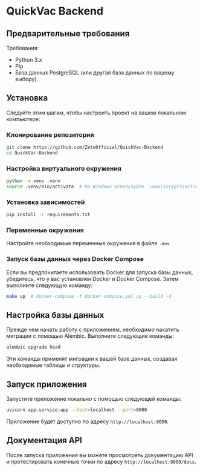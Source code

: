 # QuickVac Backend

## Предварительные требования

Требования:

- Python 3.x
- Pip
- База данных PostgreSQL (или другая база данных по вашему выбору)

## Установка

Следуйте этим шагам, чтобы настроить проект на вашем локальном компьютере:

### Клонирование репозитория

```bash
git clone https://github.com/ZetoOfficial/QuickVac-Backend
cd QuickVac-Backend
```

### Настройка виртуального окружения

```bash
python -m venv .venv
source .venv/bin/activate  # На Windows используйте `venv\Scripts\activate`
```

### Установка зависимостей

```bash
pip install -r requirements.txt
```

### Переменные окружения

Настройте необходимые переменные окружения в файле `.env`

### Запуск базы данных через Docker Compose

Если вы предпочитаете использовать Docker для запуска базы данных, убедитесь, что у вас установлен Docker и Docker Compose. Затем выполните следующую команду:

```bash
make up  # docker-compose -f docker-compose.yml up --build -d
```

## Настройка базы данных

Прежде чем начать работу с приложением, необходимо накатить миграции с помощью Alembic. Выполните следующие команды:

```bash
alembic upgrade head
```

Эти команды применят миграции к вашей базе данных, создавая необходимые таблицы и структуры.

## Запуск приложения

Запустите приложение локально с помощью следующей команды:

```bash
uvicorn app.service:app --host=localhost --port=8000
```

Приложение будет доступно по адресу `http://localhost:8000`.

## Документация API

После запуска приложения вы можете просмотреть документацию API и протестировать конечные точки по адресу `http://localhost:8000/docs`.
